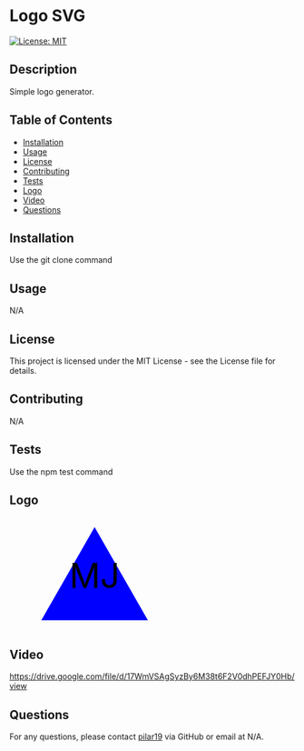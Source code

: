 
# Logo SVG

[![License: MIT](https://img.shields.io/badge/License-MIT-yellow.svg)](https://opensource.org/licenses/MIT)
  
## Description
Simple logo generator.

## Table of Contents

- [Installation](#installation)
- [Usage](#usage)
- [License](#license)
- [Contributing](#contributing)
- [Tests](#tests)
- [Logo](#Logo)
- [Video](#video)
- [Questions](#questions)

## Installation
Use the git clone command

## Usage
N/A


## License
  This project is licensed under the MIT License - see the License file for details.

## Contributing
N/A


## Tests
Use the npm test command

## Logo

<svg version="1.1" width="300" height="200" xmlns="http://www.w3.org/2000/svg"><polygon points="150, 18 244, 182 56, 182" fill="blue" /><text x="150" y="125" font-size="60" text-anchor="middle" fill="black">MJ</text></svg>

## Video
https://drive.google.com/file/d/17WmVSAgSyzBy6M38t6F2V0dhPEFJY0Hb/view

## Questions
For any questions, please contact [pilar19](https://github.com/pilar19) via GitHub or email at N/A.

